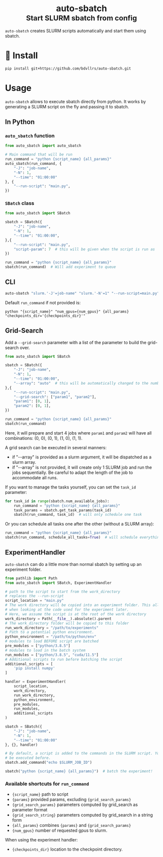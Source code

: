 <div align="center">
    <h1>auto-sbatch<br><small>Start SLURM sbatch from config</small></h1>
</div>

`auto-sbatch` creates SLURM scripts automatically and start them using sbatch.

# 🚀 Install

```bash
pip install git+https://github.com/bdvllrs/auto-sbatch.git
```

# Usage

`auto-sbatch` allows to execute sbatch directly from python.
It works by generating a SLURM script on the fly and passing it to sbatch.

## In Python

### `auto_sbatch` function

```python
from auto_sbatch import auto_sbatch

# Main command that will be run
run_command = "python {script_name} {all_params}"
auto_sbatch(run_command, {
    "-J": "job-name",
    "-N": 1,
    "--time": "01:00:00"
}, {
    "--run-script": "main.py",
})
```

### `SBatch` class

```python
from auto_sbatch import SBatch

sbatch = SBatch({
    "-J": "job-name",
    "-N": 1,
    "--time": "01:00:00",
},{
    "--run-script": "main.py",
    "script-param": 7  # this will be given when the script is run as `python main.py "script-param=7"`
})

run_command = "python {script_name} {all_params}"
sbatch(run_command)  # Will add experiment to queue
```

## CLI

```bash
auto-sbatch "slurm.'-J'=job-name" "slurm.'-N'=1" "--run-script=main.py" "run_command='python {script_name} {all_params}'"
```

Default `run_command` if not provided is:
```
python "{script_name}" "num_gpus={num_gpus}" {all_params} "checkpoints_dir='{checkpoints_dir}'"
```

## Grid-Search
Add a `--grid-search` parameter with a list of the parameter to build the grid-search over.
```python
from auto_sbatch import SBatch

sbatch = SBatch({
    "-J": "job-name",
    "-N": 1,
    "--time": "01:00:00",
    "--array": "auto"  # this will be automatically changed to the number of generated jobs.
},{
    "--run-script": "main.py",
    "--grid-search": ["param1", "param2"],
    "param1": [0, 1],
    "param2": [0, 1],
})

run_command = "python {script_name} {all_params}"
sbatch(run_command)
```

Here, it will prepare and start 4 jobs where `param1` and `param2` will have all combinations: (0, 0), (0, 1), (1, 0), (1, 1).

A grid search can be executed in several manners:
- if "--array" is provided as a slurm argument, it will be dispatched as a slurm array.
- if "--array" is not provided, it will create only 1 SLURM job and run the jobs sequentially. Be careful to adapt the
length of the job to accommodate all runs. 

If you want to manage the tasks yourself, you can set the `task_id` parameter:

```python
for task_id in range(sbatch.num_available_jobs):
    run_command = "python {script_name} {all_params}"
    task_params = sbatch.get_task_params(task_id)
    sbatch(run_command, task_id)  # will only schedule one task
```

Or you can schedule all tasks one after the other (without a SLURM array):

```python
run_command = "python {script_name} {all_params}"
sbatch(run_command, schedule_all_tasks=True)  # will schedule everything
```

## ExperimentHandler

`auto-sbatch` can do a little more than normal sbatch by setting up an experiment folder.

```python
from pathlib import Path
from auto_sbatch import SBatch, ExperimentHandler

# path to the script to start from the work_directory
# replaces the --run-script
script_location = "main.py"
# The work directory will be copied into an experiment folder. This allows reproducibility
# when looking at the code used for the experiment later.
# Here, we assume the script is at the root of the work directory
work_directory = Path(__file__).absolute().parent
# The work_directory folder will be copied to this folder
run_work_directory = "/path/to/experiments"
# Path to a potential python environment.
python_environment = "/path/to/python/env"
# modules to load BEFORE script are batched
pre_modules = ["python/3.8.5"]
# modules to load in the batch system
run_modules = ["python/3.8.5", "cuda/11.5"]
# Additional scripts to run before batching the script
additional_scripts = [
    'pip install numpy'
]

handler = ExperimentHandler(
    script_location,
    work_directory,
    run_work_directory,
    python_environment,
    pre_modules,
    run_modules,
    additional_scripts
)

sbatch = SBatch({
    "-J": "job-name",
    "-N": 1,
    "--time": "01:00:00"
}, {}, handler)

# By default, a script is added to the commands in the SLURM script. You can add other commands that will
# be executed before.
sbatch.add_command("echo $SLURM_JOB_ID")

sbatch("python {script_name} {all_params}")  # batch the experiment!
```

### Available shortcuts for `run_command`
- `{script_name}` path to script
- `{params}` provided params, excluding `{grid_search_params}`
- `{grid_search_params}` parameters computed by grid_search as parameter format
- `{grid_search_string}` parameters computed by grid_search in a string form
- `{all_params}` combines `{params}` and `{grid_search_params}`
- `{num_gpus}` number of requested gpus to slurm.

When using the experiment handler:
- `{checkpoints_dir}` location to the checkpoint directory.
